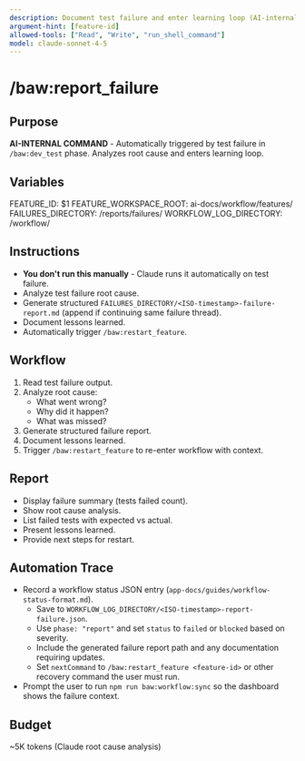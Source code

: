 ```yaml
---
description: Document test failure and enter learning loop (AI-internal command)
argument-hint: [feature-id]
allowed-tools: ["Read", "Write", "run_shell_command"]
model: claude-sonnet-4-5
---
```


# /baw:report_failure

## Purpose
**AI-INTERNAL COMMAND** - Automatically triggered by test failure in `/baw:dev_test` phase. Analyzes root cause and enters learning loop.

## Variables
FEATURE_ID: $1
FEATURE_WORKSPACE_ROOT: ai-docs/workflow/features/
FAILURES_DIRECTORY: <feature-workspace>/reports/failures/
WORKFLOW_LOG_DIRECTORY: <feature-workspace>/workflow/

## Instructions
- **You don't run this manually** - Claude runs it automatically on test failure.
- Analyze test failure root cause.
- Generate structured `FAILURES_DIRECTORY/<ISO-timestamp>-failure-report.md` (append if continuing same failure thread).
- Document lessons learned.
- Automatically trigger `/baw:restart_feature`.

## Workflow
1. Read test failure output.
2. Analyze root cause:
   - What went wrong?
   - Why did it happen?
   - What was missed?
3. Generate structured failure report.
4. Document lessons learned.
5. Trigger `/baw:restart_feature` to re-enter workflow with context.

## Report
- Display failure summary (tests failed count).
- Show root cause analysis.
- List failed tests with expected vs actual.
- Present lessons learned.
- Provide next steps for restart.

## Automation Trace
- Record a workflow status JSON entry (`app-docs/guides/workflow-status-format.md`).
  - Save to `WORKFLOW_LOG_DIRECTORY/<ISO-timestamp>-report-failure.json`.
  - Use `phase: "report"` and set `status` to `failed` or `blocked` based on severity.
  - Include the generated failure report path and any documentation requiring updates.
  - Set `nextCommand` to `/baw:restart_feature <feature-id>` or other recovery command the user must run.
- Prompt the user to run `npm run baw:workflow:sync` so the dashboard shows the failure context.

## Budget
~5K tokens (Claude root cause analysis)
